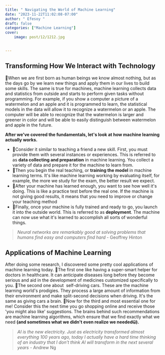 ```yaml
---
title: " Navigating the World of Machine Learning"
date: "2023-11-22T11:02:08-07:00"
author: " Efesoy "
draft: false
categories: ["Machine Learning"]
cover:
    image: post/12/1212.jpg
   

---
```

## Transforming How We Interact with Technology
🚩When we are first born as human beings we know almost nothing, but as the days go by we learn new things and apply them in our lives to build some skills. The same is true for machines, machine learning collects data and statistics from outside and starts to perform given tasks without programming. For example, if you show a computer a picture of a watermelon and an apple and it is programmed to learn, the statistical models in the data will allow it to recognize a watermelon or an apple. The computer will be able to recognize that the watermelon is larger and greener in color and will be able to easily distinguish between watermelon and apple in the future.

**After we've covered the fundamentals, let's look at how machine learning actually works.** 
- 🚩Consider it similar to teaching a friend a new skill. First, you must provide them with several instances or experiences. This is referred to as **data collecting and preparation** in machine learning. You collect a variety of data and prepare it for the machine to learn from.
- 🚩Then you begin the real teaching, or **training the model** in machine learning terms. It's like machine learning working by evaluating itself, for example, the more we study for the exam, the better result we expect.
- 🚩After your machine has learned enough, you want to see how well it's doing. This is like a practice test before the real one. If the machine is not giving good results, it means that you need to improve or change your teaching method
- 🚩Finally, once your machine is fully trained and ready to go, you launch it into the outside world. This is referred to as **deployment**. The machine can now use what it's learned to accomplish all sorts of wonderful things.

> *Neural networks are remarkably good at solving problems that humans find easy and computers find hard* - Geoffrey Hinton

## Applications of Machine Learning
After doing some research, I discovered some pretty cool applications of machine learning today. 
🚩The first one like having a super-smart helper for doctors in healthcare. It can anticipate diseases long before they become serious and aid in the development of medicines customized specifically to you. 
🚩The second one about  self-driving cars. These are the machine learning world's prodigies. They process a large amount of information from their environment and make split-second decisions when driving. It's the same as giving cars a brain.
🚩Now for the third and most essential one for me! Consider this the next time you go shopping online and receive those 'you might also like' suggestions. The brains behind such recommendations are machine learning algorithms, which ensure that we find exactly what we need **(and sometimes what we didn't even realize we needed🤐).**

> *AI is the new electricity. Just as electricity transformed almost everything 100 years ago, today I actually have a hard time thinking of an industry that I don’t think AI will transform in the next several years* - Andrew Ng


